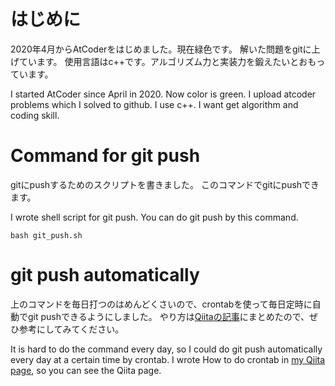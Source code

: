 # はじめに
2020年4月からAtCoderをはじめました。現在緑色です。
解いた問題をgitに上げています。
使用言語はc++です。アルゴリズム力と実装力を鍛えたいとおもっています。

I started AtCoder since April in 2020.
Now color is green.
I upload atcoder problems which I solved to github.
I use c++. I want get algorithm and coding skill.

# Command for git push
gitにpushするためのスクリプトを書きました。
このコマンドでgitにpushできます。

I wrote shell script for git push.
You can do git push by this command.

```Shell:
bash git_push.sh
```

# git push automatically
上のコマンドを毎日打つのはめんどくさいので、crontabを使って毎日定時に自動でgit pushできるようにしました。
やり方は[Qiitaの記事](https://qiita.com/nono19972020/items/563b2529be83576323e3)にまとめたので、ぜひ参考にしてみてください。

It is hard to do the command every day, so I could do git push automatically every day at a certain time by crontab. I wrote How to do crontab in [my Qiita page](https://qiita.com/nono19972020/items/563b2529be83576323e3), so you can see the Qiita page.